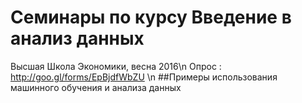 # Семинары по курсу Введение в анализ данных
Высшая Школа Экономики, весна 2016\n
Опрос : http://goo.gl/forms/EpBjdfWbZU \n
##Примеры использования машинного обучения и анализа данных
